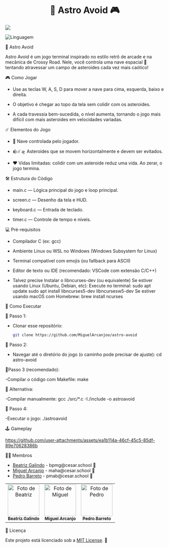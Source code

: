 <h1 align="center">  🚀 Astro Avoid 🎮 </h1>

<img src="Capa_Astro-Avoid.jpg">

![Linguagem](https://img.shields.io/badge/linguagem-C-blue)

🚀 Astro Avoid

Astro Avoid é um jogo terminal inspirado no estilo retrô de arcade e na mecânica de Crossy Road. Nele, você controla uma nave espacial 🚀 tentando atravessar um campo de asteroides cada vez mais caótico!


🎮 Como Jogar
- Use as teclas W, A, S, D para mover a nave para cima, esquerda, baixo e direita.

- O objetivo é chegar ao topo da tela sem colidir com os asteroides.

- A cada travessia bem-sucedida, o nível aumenta, tornando o jogo mais difícil com mais asteroides em velocidades variadas.


☄️ Elementos do Jogo

- 🚀 Nave controlada pelo jogador.

- 🪨☄️🛸 Asteroides que se movem horizontalmente e devem ser evitados.

- ❤️ Vidas limitadas: colidir com um asteroide reduz uma vida. Ao zerar, o jogo termina.


🛠 Estrutura do Código
- main.c — Lógica principal do jogo e loop principal.

- screen.c — Desenho da tela e HUD.

- keyboard.c — Entrada de teclado.

- timer.c — Controle de tempo e níveis.


💻 Pré-requisitos
- Compilador C (ex: gcc)

- Ambiente Linux ou WSL no Windows (Windows Subsystem for Linux)

- Terminal compatível com emojis (ou fallback para ASCII)

- Editor de texto ou IDE (recomendado: VSCode com extensão C/C++)

- Talvez precise Instalar o libncurses-dev (ou equivalente)
 Se estiver usando Linux (Ubuntu, Debian, etc):
  Execute no terminal:
  sudo apt update
  sudo apt install libncurses5-dev libncursesw5-dev
  Se estiver usando macOS com Homebrew:
  brew install ncurses

🏁 Como Executar

🔹 Passo 1:
- Clonar esse repositório: 
  ```bash
  git clone https://github.com/MiguelArcanjoo/astro-avoid


🔹 Passo 2:
- Navegar até o diretório do jogo (o caminho pode precisar de ajuste): cd astro-avoid

🔹Passo 3 (recomendado):

  -Compilar o código com Makefile:
    make

🔹 Alternativa:

  -Compilar manualmente:
  gcc ./src/*.c -I./include -o astroavoid

🔹 Passo 4:

  -Executar o jogo:
  ./astroavoid


🕹️ Gameplay

https://github.com/user-attachments/assets/ea1b114a-46cf-45c5-85df-89e70628386b


👩‍💻 Membros


<ul>
  <li>
    <a href="https://github.com/biagalindoo">Beatriz Galindo</a> -
    bpmg@cesar.school 📩
  </li>
  <li>
    <a href="https://github.com/MiguelArcanjoo">Miguel Arcanjo</a> -
    maha@cesar.school 📩
  </li>
  <li>
    <a href="https://github.com/pedromb2005">Pedro Barreto</a> -
    pmab@cesar.school 📩
  </li>
</ul>

<table>
  <tr>
    <td align="center">
      <a href="https://github.com/biagalindoo">
        <img src="https://avatars3.githubusercontent.com/biagalindoo" width="100px;" alt="Foto de Beatriz"/><br>
        <sub>
          <b>Beatriz Galindo</b>
        </sub>
      </a>
    </td>
    <td align="center">
      <a href="https://github.com/MiguelArcanjoo">
        <img src="https://avatars.githubusercontent.com/MiguelArcanjoo" width="100px;" alt="Foto de Miguel"/><br>
        <sub>
          <b>Miguel Arcanjo</b>
        </sub>
      </a>
    </td>
    <td align="center">
      <a href="https://github.com/pedromb2005">
        <img src="https://avatars.githubusercontent.com/pedromb2005" width="100px;" alt="Foto de Pedro"/><br>
        <sub>
          <b>Pedro Barreto</b>
        </sub>
      </a>
    </td>
  </tr>
</table>


🪪 Licença

Este projeto está licenciado sob a [MIT License](LICENSE.md). 📜
